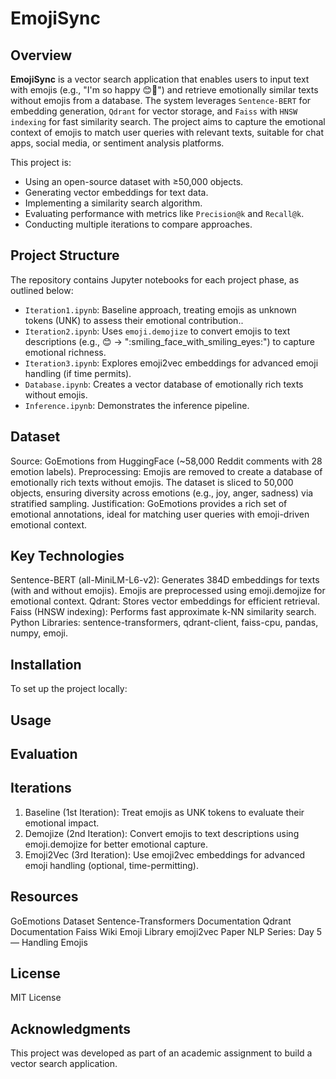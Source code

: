 # EmojiSync
## Overview
**EmojiSync** is a vector search application that enables users to input text with emojis (e.g., "I'm so happy 😊🎉") and retrieve emotionally similar texts without emojis from a database. The system leverages `Sentence-BERT` for embedding generation, `Qdrant` for vector storage, and `Faiss` with `HNSW indexing` for fast similarity search. The project aims to capture the emotional context of emojis to match user queries with relevant texts, suitable for chat apps, social media, or sentiment analysis platforms.

This project is:
- Using an open-source dataset with ≥50,000 objects.
- Generating vector embeddings for text data.
- Implementing a similarity search algorithm.
- Evaluating performance with metrics like `Precision@k` and `Recall@k`.
- Conducting multiple iterations to compare approaches.

## Project Structure
The repository contains Jupyter notebooks for each project phase, as outlined below:

- `Iteration1.ipynb`: Baseline approach, treating emojis as unknown tokens (UNK) to assess their emotional contribution..
- `Iteration2.ipynb`: Uses `emoji.demojize` to convert emojis to text descriptions (e.g., 😊 → ":smiling_face_with_smiling_eyes:") to capture emotional richness.
- `Iteration3.ipynb`: Explores emoji2vec embeddings for advanced emoji handling (if time permits).
- `Database.ipynb`: Creates a vector database of emotionally rich texts without emojis.
- `Inference.ipynb`: Demonstrates the inference pipeline.

## Dataset
Source: GoEmotions from HuggingFace (~58,000 Reddit comments with 28 emotion labels).
Preprocessing: Emojis are removed to create a database of emotionally rich texts without emojis. The dataset is sliced to 50,000 objects, ensuring diversity across emotions (e.g., joy, anger, sadness) via stratified sampling.
Justification: GoEmotions provides a rich set of emotional annotations, ideal for matching user queries with emoji-driven emotional context.

## Key Technologies

Sentence-BERT (all-MiniLM-L6-v2): Generates 384D embeddings for texts (with and without emojis). Emojis are preprocessed using emoji.demojize for emotional context.
Qdrant: Stores vector embeddings for efficient retrieval.
Faiss (HNSW indexing): Performs fast approximate k-NN similarity search.
Python Libraries: sentence-transformers, qdrant-client, faiss-cpu, pandas, numpy, emoji.

## Installation
To set up the project locally:




## Usage


## Evaluation


## Iterations

1. Baseline (1st Iteration): Treat emojis as UNK tokens to evaluate their emotional impact.
2. Demojize (2nd Iteration): Convert emojis to text descriptions using emoji.demojize for better emotional capture.
3. Emoji2Vec (3rd Iteration): Use emoji2vec embeddings for advanced emoji handling (optional, time-permitting).


## Resources

GoEmotions Dataset
Sentence-Transformers Documentation
Qdrant Documentation
Faiss Wiki
Emoji Library
emoji2vec Paper
NLP Series: Day 5 — Handling Emojis

## License
MIT License
## Acknowledgments
This project was developed as part of an academic assignment to build a vector search application.
